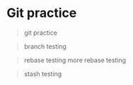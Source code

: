 # Git practice

> git practice

> branch testing

> rebase testing
> more rebase testing

> stash testing

